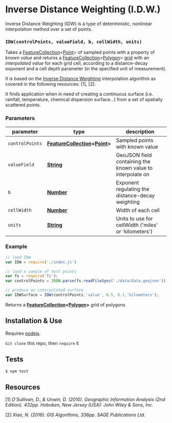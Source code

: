 # Inverse Distance Weighting (I.D.W.)

Inverse Distance Weighting (IDW) is a type of deterministic, nonlinear interpolation method over a set of points.

### `IDW(controlPoints, valueField, b, cellWidth, units)`

Takes a [FeatureCollection](http://geojson.org/geojson-spec.html#feature-collection-objects)&lt;[Point](http://geojson.org/geojson-spec.html#point)>  of sampled points with a property of *known value* and returns a [FeatureCollection](http://geojson.org/geojson-spec.html#feature-collection-objects)&lt;[Polygon](http://geojson.org/geojson-spec.html#polygon)>  [grid](http://turfjs.org/docs/#squaregrid) with an *interpolated value* for each grid cell, according to a distance-decay exponent and a cell depth parameter (in the specified unit of measurement).

It is based on the [Inverse Distance Weighting](https://en.wikipedia.org/wiki/Inverse_distance_weighting) interpolation algorithm as covered in the following resources: [1], [2].

It finds application when in need of creating a continuous surface (i.e. rainfall, temperature, chemical dispersion surface...) from a set of spatially scattered points.




### Parameters

| parameter   | type           | description                              |
| ----------- | -------------- | ---------------------------------------- |
| `controlPoints`    | **[FeatureCollection](http://geojson.org/geojson-spec.html#feature-collection-objects)&lt;[Point](http://geojson.org/geojson-spec.html#point)>** | Sampled points with known value |
| `valueField`    | **[String](https://developer.mozilla.org/en-US/docs/Web/JavaScript/Reference/Global_Objects/String)** | GeoJSON field containing the known value to interpolate on |
| `b` | **[Number](https://developer.mozilla.org/en-US/docs/Web/JavaScript/Reference/Global_Objects/Number)**         | Exponent regulating the distance-decay weighting                       |
| `cellWidth`     |**[Number](https://developer.mozilla.org/en-US/docs/Web/JavaScript/Reference/Global_Objects/Number)**        | Width of each cell               |
| `units`        |**[String](https://developer.mozilla.org/en-US/docs/Web/JavaScript/Reference/Global_Objects/String)** |  Units to use for cellWidth ('miles' or 'kilometers')|

### Example

```js
// load IDW
var IDW = require('./index.js')

// load a sample of test points
var fs = require('fs');
var controlPoints = JSON.parse(fs.readFileSync('./data/data.geojson'));

// produce an interpolated surface
var IDWSurface = IDW(controlPoints,'value', 0.5, 0.1,'kilometers');

```
Returns a **[FeatureCollection](http://geojson.org/geojson-spec.html#feature-collection-objects)&lt;[Polygon](http://geojson.org/geojson-spec.html#polygon)>** grid of polygons


## Installation & Use

Requires [nodejs](http://nodejs.org/).

`Git clone` this repo, then `require` it

## Tests

```sh
$ npm test
```

## Resources
[1] _O’Sullivan, D., & Unwin, D. (2010). Geographic Information Analysis (2nd Edition). 432pp. Hoboken, New Jersey (USA): John Wiley & Sons, Inc._

[2] _Xiao, N. (2016). GIS Algorithms, 336pp. SAGE Publications Ltd._


